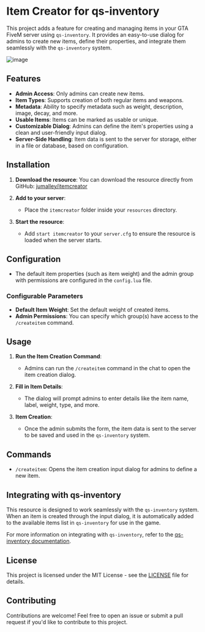 # Item Creator for qs-inventory

This project adds a feature for creating and managing items in your GTA FiveM server using `qs-inventory`. It provides an easy-to-use dialog for admins to create new items, define their properties, and integrate them seamlessly with the `qs-inventory` system.

![image](https://github.com/user-attachments/assets/a3e2a64a-0d5c-4f72-b1ec-a05c7eaa2509)

## Features
- **Admin Access**: Only admins can create new items.
- **Item Types**: Supports creation of both regular items and weapons.
- **Metadata**: Ability to specify metadata such as weight, description, image, decay, and more.
- **Usable Items**: Items can be marked as usable or unique.
- **Customizable Dialog**: Admins can define the item's properties using a clean and user-friendly input dialog.
- **Server-Side Handling**: Item data is sent to the server for storage, either in a file or database, based on configuration.

## Installation

1. **Download the resource**: 
   You can download the resource directly from GitHub: [jumalley/itemcreator](https://github.com/jumalley/itemcreator)

2. **Add to your server**:
   - Place the `itemcreator` folder inside your `resources` directory.

3. **Start the resource**:
   - Add `start itemcreator` to your `server.cfg` to ensure the resource is loaded when the server starts.

## Configuration
- The default item properties (such as item weight) and the admin group with permissions are configured in the `config.lua` file.
  
### Configurable Parameters
- **Default Item Weight**: Set the default weight of created items.
- **Admin Permissions**: You can specify which group(s) have access to the `/createitem` command.

## Usage
1. **Run the Item Creation Command**:
   - Admins can run the `/createitem` command in the chat to open the item creation dialog.
   
2. **Fill in Item Details**:
   - The dialog will prompt admins to enter details like the item name, label, weight, type, and more.
   
3. **Item Creation**:
   - Once the admin submits the form, the item data is sent to the server to be saved and used in the `qs-inventory` system.

## Commands
- `/createitem`: Opens the item creation input dialog for admins to define a new item.

## Integrating with qs-inventory

This resource is designed to work seamlessly with the `qs-inventory` system. When an item is created through the input dialog, it is automatically added to the available items list in `qs-inventory` for use in the game.

For more information on integrating with `qs-inventory`, refer to the [qs-inventory documentation](https://docs.quasar-store.com/assets-and-guides/inventory).

## License

This project is licensed under the MIT License - see the [LICENSE](LICENSE) file for details.

## Contributing

Contributions are welcome! Feel free to open an issue or submit a pull request if you'd like to contribute to this project.
